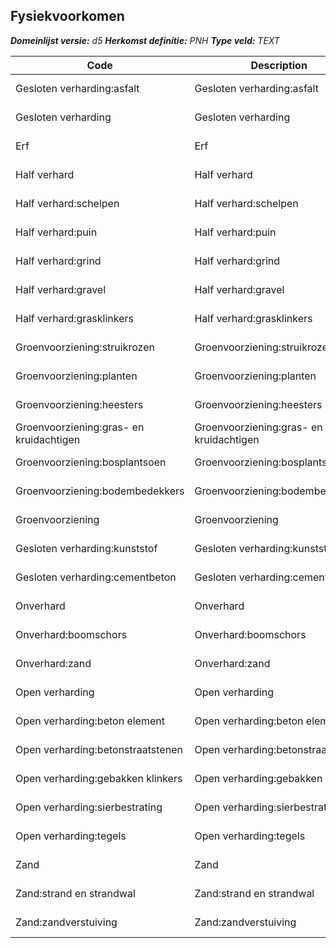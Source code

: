 ﻿## Fysiekvoorkomen

*__Domeinlijst versie:__ d5*
*__Herkomst definitie:__ PNH*
*__Type veld:__ TEXT*

|__Code__ |__Description__ |__Definitie__	|
|	---	|	---	|   ---	| 
| Gesloten verharding:asfalt | Gesloten verharding:asfalt | BGT; fysiekvoorkomen |
| Gesloten verharding | Gesloten verharding | BGT; fysiekvoorkomen |
| Erf | Erf | BGT; fysiekvoorkomen |
| Half verhard | Half verhard | BGT; fysiekvoorkomen |
| Half verhard:schelpen | Half verhard:schelpen | BGT; fysiekvoorkomen |
| Half verhard:puin | Half verhard:puin | BGT; fysiekvoorkomen |
| Half verhard:grind | Half verhard:grind | BGT; fysiekvoorkomen |
| Half verhard:gravel | Half verhard:gravel | BGT; fysiekvoorkomen |
| Half verhard:grasklinkers | Half verhard:grasklinkers | BGT; fysiekvoorkomen |
| Groenvoorziening:struikrozen | Groenvoorziening:struikrozen | BGT; fysiekvoorkomen |
| Groenvoorziening:planten | Groenvoorziening:planten | BGT; fysiekvoorkomen |
| Groenvoorziening:heesters | Groenvoorziening:heesters | BGT; fysiekvoorkomen |
| Groenvoorziening:gras- en kruidachtigen | Groenvoorziening:gras- en kruidachtigen | BGT; fysiekvoorkomen |
| Groenvoorziening:bosplantsoen | Groenvoorziening:bosplantsoen | BGT; fysiekvoorkomen |
| Groenvoorziening:bodembedekkers | Groenvoorziening:bodembedekkers | BGT; fysiekvoorkomen |
| Groenvoorziening | Groenvoorziening | BGT; fysiekvoorkomen |
| Gesloten verharding:kunststof | Gesloten verharding:kunststof | BGT; fysiekvoorkomen |
| Gesloten verharding:cementbeton | Gesloten verharding:cementbeton | BGT; fysiekvoorkomen |
| Onverhard | Onverhard | BGT; fysiekvoorkomen |
| Onverhard:boomschors | Onverhard:boomschors | BGT; fysiekvoorkomen |
| Onverhard:zand | Onverhard:zand | BGT; fysiekvoorkomen |
| Open verharding | Open verharding | BGT; fysiekvoorkomen |
| Open verharding:beton element | Open verharding:beton element | BGT; fysiekvoorkomen |
| Open verharding:betonstraatstenen | Open verharding:betonstraatstenen | BGT; fysiekvoorkomen |
| Open verharding:gebakken klinkers | Open verharding:gebakken klinkers | BGT; fysiekvoorkomen |
| Open verharding:sierbestrating | Open verharding:sierbestrating | BGT; fysiekvoorkomen |
| Open verharding:tegels | Open verharding:tegels | BGT; fysiekvoorkomen |
| Zand | Zand | BGT; fysiekvoorkomen |
| Zand:strand en strandwal | Zand:strand en strandwal | BGT; fysiekvoorkomen |
| Zand:zandverstuiving | Zand:zandverstuiving | BGT; fysiekvoorkomen |
